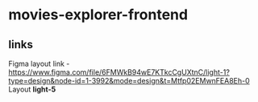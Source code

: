 # movies-explorer-frontend

## links
Figma layout link - https://www.figma.com/file/6FMWkB94wE7KTkcCgUXtnC/light-1?type=design&node-id=1-3992&mode=design&t=Mtfp02EMwnFEA8Eh-0
Layout **light-5**
